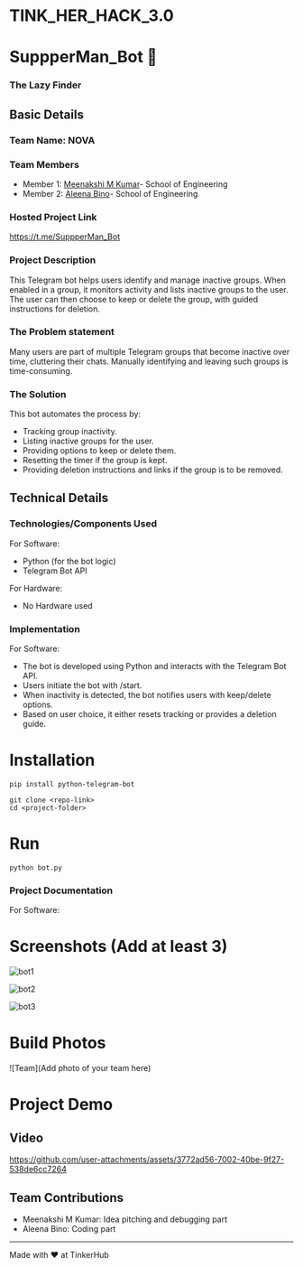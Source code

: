 # TINK_HER_HACK_3.0
# SuppperMan_Bot 🎯
### The Lazy Finder


## Basic Details
### Team Name: NOVA


### Team Members
- Member 1: [Meenakshi M Kumar](https://github.com/Meenakshimkumar)- School of Engineering
- Member 2: [Aleena Bino](https://github.com/aleena24bino)- School of Engineering


### Hosted Project Link
https://t.me/SuppperMan_Bot

### Project Description
This Telegram bot helps users identify and manage inactive groups. When enabled in a group, it monitors activity and lists inactive groups to the user. The user can then choose to keep or delete the group, with guided instructions for deletion.

### The Problem statement
Many users are part of multiple Telegram groups that become inactive over time, cluttering their chats. Manually identifying and leaving such groups is time-consuming.

### The Solution
This bot automates the process by:
  * Tracking group inactivity.
  * Listing inactive groups for the user.
  * Providing options to keep or delete them.
  * Resetting the timer if the group is kept.
  * Providing deletion instructions and links if the group is to be removed.

## Technical Details
### Technologies/Components Used
For Software:
- Python (for the bot logic)
- Telegram Bot API

For Hardware:
- No Hardware used

### Implementation
For Software:
- The bot is developed using Python and interacts with the Telegram Bot API.
- Users initiate the bot with /start.
- When inactivity is detected, the bot notifies users with keep/delete options.
- Based on user choice, it either resets tracking or provides a deletion guide.

# Installation
```
pip install python-telegram-bot
```
```
git clone <repo-link>
cd <project-folder>
```
# Run
```
python bot.py
```

### Project Documentation
For Software:

# Screenshots (Add at least 3)


![bot1](https://github.com/user-attachments/assets/4237888e-874b-4180-8a28-8516b2a84405)

![bot2](https://github.com/user-attachments/assets/5110afa1-06f1-4b72-90e9-29b0f4d78ea2)

![bot3](https://github.com/user-attachments/assets/9d7200db-6aeb-488b-b39a-12d1e721d769)



# Build Photos
![Team](Add photo of your team here)



# Project Demo
## Video

https://github.com/user-attachments/assets/3772ad56-7002-40be-9f27-538de6cc7264



## Team Contributions
- Meenakshi M Kumar: Idea pitching and debugging part
- Aleena Bino: Coding part

---
Made with ❤️ at TinkerHub
